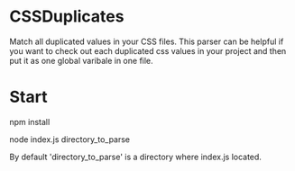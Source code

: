 # CSSDuplicates
Match all duplicated values in your CSS files. 
This parser can be helpful if you want to check out each duplicated 
css values in your project and then put it as one global varibale in one file.

# Start
npm install

node index.js directory_to_parse

By default 'directory_to_parse' is a directory where index.js located.